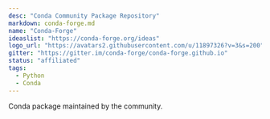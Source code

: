 ```yaml
---
desc: "Conda Community Package Repository"
markdown: conda-forge.md
name: "Conda-Forge"
ideaslist: "https://conda-forge.org/ideas"
logo_url: "https://avatars2.githubusercontent.com/u/11897326?v=3&s=200"
gitter: "https://gitter.im/conda-forge/conda-forge.github.io"
status: "affiliated"
tags:
  - Python
  - Conda
---
```


Conda package maintained by the community.
